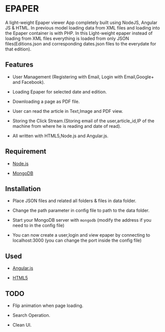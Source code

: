  EPAPER
===================

A light-weight Epaper viewer App completely built using NodeJS,  Angular JS & HTML. In previous model loading data from XML files and loading into the Epaper container is with PHP. In this Light-weight epaper instead of loading from XML files everything is loaded from only JSON files(Editions.json and corresponding dates.json files to the everydate for that edition).

Features
--------

* User Management (Registering with Email, Login with Email,Google+ and Facebook).

* Loading Epaper for selected date and edition.

* Downloading a page as PDF file.

* User can read the article in Text,Image and PDF view.

* Storing the Click Stream.(Storing email of the user,article_id,IP of the machine from where he is reading and date of read).

* All written with HTML5,Node.js and Angular.js.

Requirement
-----------

* [Node.js](http://nodejs.org/)

* [MongoDB](http://www.mongodb.org/)

Installation
-------------

* Place JSON files and related all folders & files in data folder.

* Change the path parameter in config file to path to the data folder.

* Start your MongoDB server with `mongodb` (modify the address if you need to in the config file)

* You can now create a user,login and view epaper by connecting to localhost:3000 (you can change the port inside the config file)

Used
----

* [Angular.js](http://angularjs.org/)

* [HTML5](http://www.w3schools.com/html/html5_intro.asp)

TODO
----

* Flip animation when page loading.

* Search Operation.

* Clean UI.
